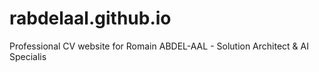 # rabdelaal.github.io
Professional CV website for Romain ABDEL-AAL - Solution Architect &amp; AI Specialis
